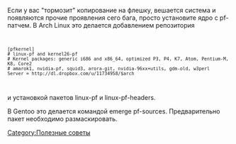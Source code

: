Если у вас "тормозит" копирование на флешку, вешается система и
появляются прочие проявления сего бага, просто установите ядро
с pf-патчем. В Arch Linux это делается добавлением репозитория <code>

    [pfkernel]
    # linux-pf and kernel26-pf
    # Kernel packages: generic i686 and x86_64, optimized P3, P4, K7, Atom, Pentium-M, K8, Core2
    # amarok1, nvidia-pf, squid3, arora-git, nvidia-96xx+utils, gdm-old, w3perl
    Server = http://dl.dropbox.com/u/11734958/$arch

</code> и установкой пакетов linux-pf и linux-pf-headers.

В Gentoo это делается командой emerge pf-sources. Предварительно пакет
необходимо размаскировать.

[Category:Полезные советы](Category:Полезные_советы)